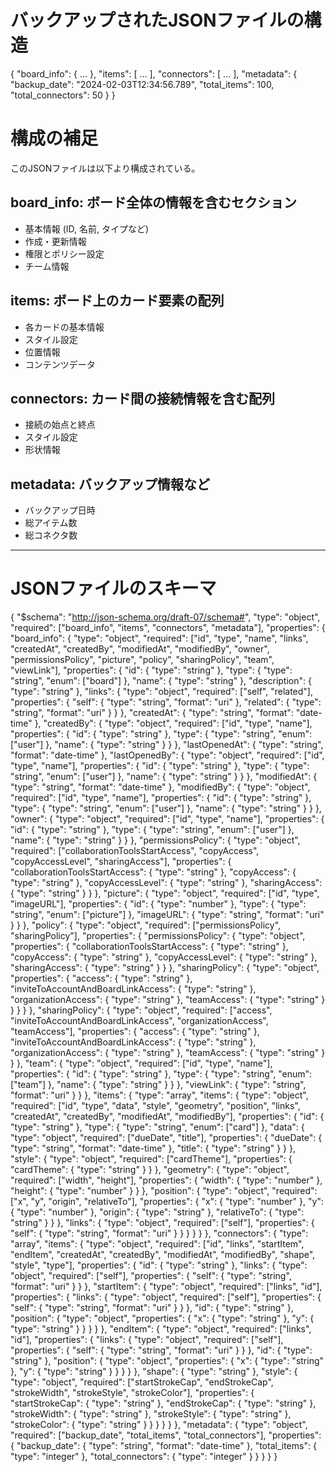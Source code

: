 # バックアップされたJSONファイルの構造

{
  "board_info": { ... },
  "items": [ ... ],
  "connectors": [ ... ],
  "metadata": {
    "backup_date": "2024-02-03T12:34:56.789",
    "total_items": 100,
    "total_connectors": 50
  }
}

# 構成の補足

このJSONファイルは以下より構成されている。

## board_info: ボード全体の情報を含むセクション

- 基本情報 (ID, 名前, タイプなど)
- 作成・更新情報
- 権限とポリシー設定
- チーム情報

## items: ボード上のカード要素の配列

- 各カードの基本情報
- スタイル設定
- 位置情報
- コンテンツデータ

## connectors: カード間の接続情報を含む配列

- 接続の始点と終点
- スタイル設定
- 形状情報

## metadata: バックアップ情報など

- バックアップ日時
- 総アイテム数
- 総コネクタ数

---

# JSONファイルのスキーマ

{
  "$schema": "http://json-schema.org/draft-07/schema#",
  "type": "object",
  "required": ["board_info", "items", "connectors", "metadata"],
  "properties": {
    "board_info": {
      "type": "object",
      "required": ["id", "type", "name", "links", "createdAt", "createdBy", "modifiedAt", "modifiedBy", "owner", "permissionsPolicy", "picture", "policy", "sharingPolicy", "team", "viewLink"],
      "properties": {
        "id": { "type": "string" },
        "type": { "type": "string", "enum": ["board"] },
        "name": { "type": "string" },
        "description": { "type": "string" },
        "links": {
          "type": "object",
          "required": ["self", "related"],
          "properties": {
            "self": { "type": "string", "format": "uri" },
            "related": { "type": "string", "format": "uri" }
          }
        },
        "createdAt": { "type": "string", "format": "date-time" },
        "createdBy": {
          "type": "object",
          "required": ["id", "type", "name"],
          "properties": {
            "id": { "type": "string" },
            "type": { "type": "string", "enum": ["user"] },
            "name": { "type": "string" }
          }
        },
        "lastOpenedAt": { "type": "string", "format": "date-time" },
        "lastOpenedBy": {
          "type": "object",
          "required": ["id", "type", "name"],
          "properties": {
            "id": { "type": "string" },
            "type": { "type": "string", "enum": ["user"] },
            "name": { "type": "string" }
          }
        },
        "modifiedAt": { "type": "string", "format": "date-time" },
        "modifiedBy": {
          "type": "object",
          "required": ["id", "type", "name"],
          "properties": {
            "id": { "type": "string" },
            "type": { "type": "string", "enum": ["user"] },
            "name": { "type": "string" }
          }
        },
        "owner": {
          "type": "object",
          "required": ["id", "type", "name"],
          "properties": {
            "id": { "type": "string" },
            "type": { "type": "string", "enum": ["user"] },
            "name": { "type": "string" }
          }
        },
        "permissionsPolicy": {
          "type": "object",
          "required": ["collaborationToolsStartAccess", "copyAccess", "copyAccessLevel", "sharingAccess"],
          "properties": {
            "collaborationToolsStartAccess": { "type": "string" },
            "copyAccess": { "type": "string" },
            "copyAccessLevel": { "type": "string" },
            "sharingAccess": { "type": "string" }
          }
        },
        "picture": {
          "type": "object",
          "required": ["id", "type", "imageURL"],
          "properties": {
            "id": { "type": "number" },
            "type": { "type": "string", "enum": ["picture"] },
            "imageURL": { "type": "string", "format": "uri" }
          }
        },
        "policy": {
          "type": "object",
          "required": ["permissionsPolicy", "sharingPolicy"],
          "properties": {
            "permissionsPolicy": {
              "type": "object",
              "properties": {
                "collaborationToolsStartAccess": { "type": "string" },
                "copyAccess": { "type": "string" },
                "copyAccessLevel": { "type": "string" },
                "sharingAccess": { "type": "string" }
              }
            },
            "sharingPolicy": {
              "type": "object",
              "properties": {
                "access": { "type": "string" },
                "inviteToAccountAndBoardLinkAccess": { "type": "string" },
                "organizationAccess": { "type": "string" },
                "teamAccess": { "type": "string" }
              }
            }
          }
        },
        "sharingPolicy": {
          "type": "object",
          "required": ["access", "inviteToAccountAndBoardLinkAccess", "organizationAccess", "teamAccess"],
          "properties": {
            "access": { "type": "string" },
            "inviteToAccountAndBoardLinkAccess": { "type": "string" },
            "organizationAccess": { "type": "string" },
            "teamAccess": { "type": "string" }
          }
        },
        "team": {
          "type": "object",
          "required": ["id", "type", "name"],
          "properties": {
            "id": { "type": "string" },
            "type": { "type": "string", "enum": ["team"] },
            "name": { "type": "string" }
          }
        },
        "viewLink": { "type": "string", "format": "uri" }
      }
    },
    "items": {
      "type": "array",
      "items": {
        "type": "object",
        "required": ["id", "type", "data", "style", "geometry", "position", "links", "createdAt", "createdBy", "modifiedAt", "modifiedBy"],
        "properties": {
          "id": { "type": "string" },
          "type": { "type": "string", "enum": ["card"] },
          "data": {
            "type": "object",
            "required": ["dueDate", "title"],
            "properties": {
              "dueDate": { "type": "string", "format": "date-time" },
              "title": { "type": "string" }
            }
          },
          "style": {
            "type": "object",
            "required": ["cardTheme"],
            "properties": {
              "cardTheme": { "type": "string" }
            }
          },
          "geometry": {
            "type": "object",
            "required": ["width", "height"],
            "properties": {
              "width": { "type": "number" },
              "height": { "type": "number" }
            }
          },
          "position": {
            "type": "object",
            "required": ["x", "y", "origin", "relativeTo"],
            "properties": {
              "x": { "type": "number" },
              "y": { "type": "number" },
              "origin": { "type": "string" },
              "relativeTo": { "type": "string" }
            }
          },
          "links": {
            "type": "object",
            "required": ["self"],
            "properties": {
              "self": { "type": "string", "format": "uri" }
            }
          }
        }
      }
    },
    "connectors": {
      "type": "array",
      "items": {
        "type": "object",
        "required": ["id", "links", "startItem", "endItem", "createdAt", "createdBy", "modifiedAt", "modifiedBy", "shape", "style", "type"],
        "properties": {
          "id": { "type": "string" },
          "links": {
            "type": "object",
            "required": ["self"],
            "properties": {
              "self": { "type": "string", "format": "uri" }
            }
          },
          "startItem": {
            "type": "object",
            "required": ["links", "id"],
            "properties": {
              "links": {
                "type": "object",
                "required": ["self"],
                "properties": {
                  "self": { "type": "string", "format": "uri" }
                }
              },
              "id": { "type": "string" },
              "position": {
                "type": "object",
                "properties": {
                  "x": { "type": "string" },
                  "y": { "type": "string" }
                }
              }
            }
          },
          "endItem": {
            "type": "object",
            "required": ["links", "id"],
            "properties": {
              "links": {
                "type": "object",
                "required": ["self"],
                "properties": {
                  "self": { "type": "string", "format": "uri" }
                }
              },
              "id": { "type": "string" },
              "position": {
                "type": "object",
                "properties": {
                  "x": { "type": "string" },
                  "y": { "type": "string" }
                }
              }
            }
          },
          "shape": { "type": "string" },
          "style": {
            "type": "object",
            "required": ["startStrokeCap", "endStrokeCap", "strokeWidth", "strokeStyle", "strokeColor"],
            "properties": {
              "startStrokeCap": { "type": "string" },
              "endStrokeCap": { "type": "string" },
              "strokeWidth": { "type": "string" },
              "strokeStyle": { "type": "string" },
              "strokeColor": { "type": "string" }
            }
          }
        }
      }
    },
    "metadata": {
      "type": "object",
      "required": ["backup_date", "total_items", "total_connectors"],
      "properties": {
        "backup_date": { "type": "string", "format": "date-time" },
        "total_items": { "type": "integer" },
        "total_connectors": { "type": "integer" }
      }
    }
  }
}
